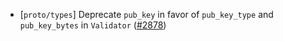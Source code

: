 - [`proto/types`] Deprecate `pub_key` in favor of `pub_key_type` and `pub_key_bytes` in
  `Validator` ([\#2878](https://github.com/cometbft/cometbft/issues/2878))
